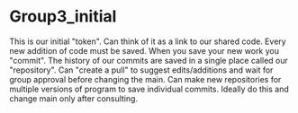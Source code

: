 # Group3_initial
This is our initial "token". Can think of it as a link to our shared code.
Every new addition of code must be saved. When you save your new work you "commit".
The history of our commits are saved in a single place called our "repository".
Can "create a pull" to suggest edits/additions and wait for group approval before changing the main.
Can make new repositories for multiple versions of program to save individual commits.
    Ideally do this and change main only after consulting.
